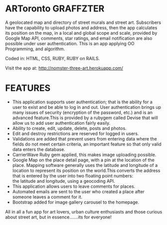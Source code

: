 # **ARToronto GRAFFZTER**

A geolocated map and directory of street murals and street art. Subscribers have the capability to upload photos and address, then the app calculates its position on the map, in a local and global scope and scale, provided by Google Map API, comments, star ratings, and email notification are also possible under user authentication. This is an app applying  OO Programming, and algorithm.

Coded in: HTML, CSS, RUBY, RUBY on RAILS.

Visit the app at: http://nomster-three-art.herokuapp.com/

# **FEATURES**

* This application supports user authentication; that is the ability for a user to exist and be able to log in and out. User authentication brings up many issues of security (encryption of the password, etc.) and is an advanced feature.This is provided by a rubygem called Devise that will allow us to add user authentication fairly easily.
* Ability to create, edit, update, delete, posts and photos.
* Edit and destroy restrictions are reserved for logged in users.
* Validations are added that prevent users from entering data where the fields do not meet certain criteria, an important feature so that only valid data enters the database.
* CarrierWave Ruby gem applied, this makes image uploading possible.
* Google Map on the place detail page, with a pin at the location of the place. Mapping software generally uses the latitude and longitude of a location to represent its position on the world.This converts the address that is entered by the user into two floating point numbers: the latitude and longitude, using a geocoding API.
* This application allows users to leave comments for places.
* Automated emails are sent to the user who created a place after someone leaves a comment for it.
* Bootstrap added for image gallery carousel to the homepage. 

All in all a fun app for art lovers, urban culture enthusiasts and those curious about street art, but in essence…….its for everyone!

